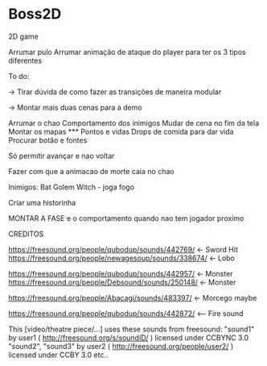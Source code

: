 # Boss2D
2D game 


Arrumar pulo
Arrumar animação de ataque do player para ter os 3 tipos diferentes

To do:

-> Tirar dúvida de como fazer as transições de maneira modular

-> Montar mais duas cenas para a demo

Arrumar o chao
Comportamento dos inimigos
Mudar de cena no fim da tela 
Montar os mapas
*** Pontos e vidas
Drops de comida para dar vida
Procurar botão e fontes 

Só permitir avançar e nao voltar

Fazer com que a animacao de morte caia no chao

Inimigos:
Bat
Golem
Witch - joga fogo


Criar uma historinha



MONTAR A FASE 
e o comportamento quando nao tem jogador proximo 


CREDITOS 


https://freesound.org/people/qubodup/sounds/442769/ <- Sword Hit
https://freesound.org/people/newagesoup/sounds/338674/ <- Lobo

https://freesound.org/people/qubodup/sounds/442957/ <- Monster
https://freesound.org/people/Debsound/sounds/250148/ <- Monster


https://freesound.org/people/Abacagi/sounds/483397/ <- Morcego maybe 

https://freesound.org/people/qubodup/sounds/442872/ <-- Fire sound


This [video/theatre piece/...] uses these sounds from freesound:
"sound1" by user1 ( http://freesound.org/s/soundID/ ) licensed under CCBYNC 3.0
"sound2", "sound3" by user2 ( http://freesound.org/people/user2/ ) licensed under CCBY 3.0
etc..